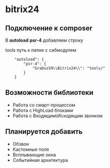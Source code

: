 # bitrix24

## Подключение к composer

В **autoload** **psr-4** добавляем строку

tools путь к папке с сабмодулем
```
    "autoload": {
        "psr-4": {
            "GraDus59\\Bitrix24\\": "tools/"
        }
    }
```

## Возможности библиотеки

- Работа со смарт-процессом
- Работа с HighLoad блоками
- Работа с Входящим\Исходящим звонком

## Планируется добавить

- Обзвон
- Кастомные поля
- Всплывающие окна
- Событийная архитектура